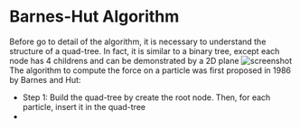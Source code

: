 Barnes-Hut Algorithm
==========

Before go to detail of the algorithm, it is necessary to understand the structure of a quad-tree. In fact, it is similar to a binary tree, except each node has 4 childrens and can be demonstrated by a 2D plane
![screenshot](barnes-hut-algorithm/quadtreeEx.gif)
The algorithm to compute the force on a particle was first proposed in 1986 by Barnes and Hut:
+ Step 1: Build the quad-tree by create the root node. Then, for each particle, insert it in the quad-tree
+ 
